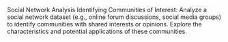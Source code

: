 Social Network Analysis
Identifying Communities of Interest: Analyze a social network dataset (e.g., online forum discussions, social media groups) to identify communities with shared interests or opinions. Explore the characteristics and potential applications of these communities.
